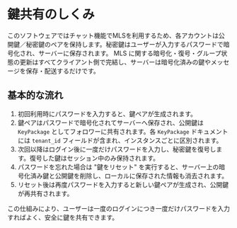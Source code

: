 # 鍵共有のしくみ

このソフトウェアではチャット機能でMLSを利用するため、各アカウントは公開鍵／秘密鍵のペアを保持します。秘密鍵はユーザーが入力するパスワードで暗号化され、サーバーに保存されます。
MLS
に関する暗号化・復号・グループ状態の更新はすべてクライアント側で完結し、サーバーは暗号化済みの鍵やメッセージを保存・配送するだけです。

## 基本的な流れ

1. 初回利用時にパスワードを入力すると、鍵ペアが生成されます。
2. 鍵ペアはパスワードで暗号化されてサーバーへ保存され、公開鍵は `KeyPackage`
   としてフォロワーに共有されます。各 `KeyPackage` ドキュメントには `tenant_id`
   フィールドが含まれ、インスタンスごとに区別されます。
3. 次回以降はログイン後に一度だけパスワードを入力し、秘密鍵を復号します。復号した鍵はセッション中のみ保持されます。
4. パスワードを忘れた場合は "鍵をリセット"
   を実行すると、サーバー上の暗号化済み鍵と公開鍵を削除し、ローカルに保存された情報も消去されます。
5. リセット後は再度パスワードを入力すると新しい鍵ペアが生成され、公開鍵が再共有されます。

この仕組みにより、ユーザーは一度のログインにつき一度だけパスワードを入力すればよく、安全に鍵を共有できます。
